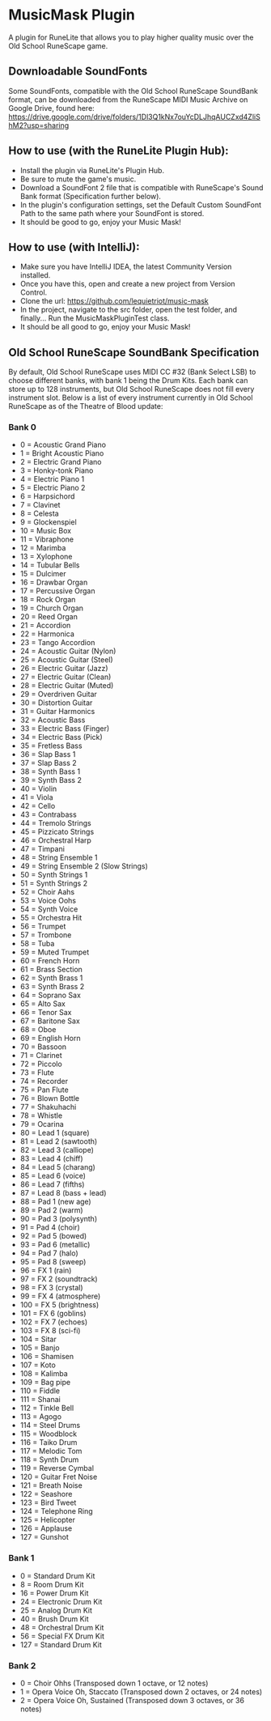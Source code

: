 # MusicMask Plugin
A plugin for RuneLite that allows you to play higher quality music over the Old School RuneScape game.

## Downloadable SoundFonts
Some SoundFonts, compatible with the Old School RuneScape SoundBank format, can be downloaded from the RuneScape MIDI Music Archive on Google Drive, found here: https://drive.google.com/drive/folders/1Dl3Q1kNx7ouYcDLJhqAUCZxd4ZliShM2?usp=sharing

## How to use (with the RuneLite Plugin Hub):

- Install the plugin via RuneLite's Plugin Hub.
- Be sure to mute the game's music.
- Download a SoundFont 2 file that is compatible with RuneScape's Sound Bank format (Specification further below).
- In the plugin's configuration settings, set the Default Custom SoundFont Path to the same path where your SoundFont is stored.
- It should be good to go, enjoy your Music Mask!

## How to use (with IntelliJ):
- Make sure you have IntelliJ IDEA, the latest Community Version installed.
- Once you have this, open and create a new project from Version Control.
- Clone the url: https://github.com/lequietriot/music-mask
- In the project, navigate to the src folder, open the test folder, and finally... 
  Run the MusicMaskPluginTest class.
- It should be all good to go, enjoy your Music Mask!

## Old School RuneScape SoundBank Specification
By default, Old School RuneScape uses MIDI CC #32 (Bank Select LSB) to choose different banks, with bank 1 being the 
Drum Kits. Each bank can store up to 128 instruments, but Old School RuneScape does not fill every instrument slot.
Below is a list of every instrument currently in Old School RuneScape as of the Theatre of Blood update:

### Bank 0
- 0 = Acoustic Grand Piano
- 1 = Bright Acoustic Piano
- 2 = Electric Grand Piano
- 3 = Honky-tonk Piano
- 4 = Electric Piano 1
- 5 = Electric Piano 2
- 6 = Harpsichord
- 7 = Clavinet
- 8 = Celesta
- 9 = Glockenspiel
- 10 = Music Box
- 11 = Vibraphone
- 12 = Marimba
- 13 = Xylophone
- 14 = Tubular Bells
- 15 = Dulcimer
- 16 = Drawbar Organ
- 17 = Percussive Organ
- 18 = Rock Organ
- 19 = Church Organ
- 20 = Reed Organ
- 21 = Accordion
- 22 = Harmonica
- 23 = Tango Accordion
- 24 = Acoustic Guitar (Nylon)
- 25 = Acoustic Guitar (Steel)
- 26 = Electric Guitar (Jazz)
- 27 = Electric Guitar (Clean)
- 28 = Electric Guitar (Muted)
- 29 = Overdriven Guitar
- 30 = Distortion Guitar
- 31 = Guitar Harmonics
- 32 = Acoustic Bass
- 33 = Electric Bass (Finger)
- 34 = Electric Bass (Pick)
- 35 = Fretless Bass
- 36 = Slap Bass 1
- 37 = Slap Bass 2
- 38 = Synth Bass 1
- 39 = Synth Bass 2
- 40 = Violin
- 41 = Viola
- 42 = Cello
- 43 = Contrabass
- 44 = Tremolo Strings
- 45 = Pizzicato Strings
- 46 = Orchestral Harp
- 47 = Timpani
- 48 = String Ensemble 1
- 49 = String Ensemble 2 (Slow Strings)
- 50 = Synth Strings 1
- 51 = Synth Strings 2
- 52 = Choir Aahs
- 53 = Voice Oohs
- 54 = Synth Voice
- 55 = Orchestra Hit
- 56 = Trumpet
- 57 = Trombone
- 58 = Tuba
- 59 = Muted Trumpet
- 60 = French Horn
- 61 = Brass Section
- 62 = Synth Brass 1
- 63 = Synth Brass 2
- 64 = Soprano Sax
- 65 = Alto Sax
- 66 = Tenor Sax
- 67 = Baritone Sax
- 68 = Oboe
- 69 = English Horn
- 70 = Bassoon
- 71 = Clarinet
- 72 = Piccolo
- 73 = Flute
- 74 = Recorder
- 75 = Pan Flute
- 76 = Blown Bottle
- 77 = Shakuhachi
- 78 = Whistle
- 79 = Ocarina
- 80 = Lead 1 (square)
- 81 = Lead 2 (sawtooth)
- 82 = Lead 3 (calliope)
- 83 = Lead 4 (chiff)
- 84 = Lead 5 (charang)
- 85 = Lead 6 (voice)
- 86 = Lead 7 (fifths)
- 87 = Lead 8 (bass + lead)
- 88 = Pad 1 (new age)
- 89 = Pad 2 (warm)
- 90 = Pad 3 (polysynth)
- 91 = Pad 4 (choir)
- 92 = Pad 5 (bowed)
- 93 = Pad 6 (metallic)
- 94 = Pad 7 (halo)
- 95 = Pad 8 (sweep)
- 96 = FX 1 (rain)
- 97 = FX 2 (soundtrack)
- 98 = FX 3 (crystal)
- 99 = FX 4 (atmosphere)
- 100 = FX 5 (brightness)
- 101 = FX 6 (goblins)
- 102 = FX 7 (echoes)
- 103 = FX 8 (sci-fi)
- 104 = Sitar
- 105 = Banjo
- 106 = Shamisen
- 107 = Koto
- 108 = Kalimba
- 109 = Bag pipe
- 110 = Fiddle
- 111 = Shanai
- 112 = Tinkle Bell
- 113 = Agogo
- 114 = Steel Drums
- 115 = Woodblock
- 116 = Taiko Drum
- 117 = Melodic Tom
- 118 = Synth Drum
- 119 = Reverse Cymbal
- 120 = Guitar Fret Noise
- 121 = Breath Noise
- 122 = Seashore
- 123 = Bird Tweet
- 124 = Telephone Ring
- 125 = Helicopter
- 126 = Applause
- 127 = Gunshot

### Bank 1
- 0 = Standard Drum Kit
- 8 = Room Drum Kit
- 16 = Power Drum Kit
- 24 = Electronic Drum Kit
- 25 = Analog Drum Kit
- 40 = Brush Drum Kit
- 48 = Orchestral Drum Kit
- 56 = Special FX Drum Kit
- 127 = Standard Drum Kit

### Bank 2
- 0 = Choir Ohhs (Transposed down 1 octave, or 12 notes)
- 1 = Opera Voice Oh, Staccato (Transposed down 2 octaves, or 24 notes)
- 2 = Opera Voice Oh, Sustained (Transposed down 3 octaves, or 36 notes)